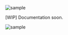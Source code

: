 ![sample](https://i.imgur.com/tAezhoj.png)

[WIP] Documentation soon.

![sample](https://i.imgur.com/da0NXnf.gif)
